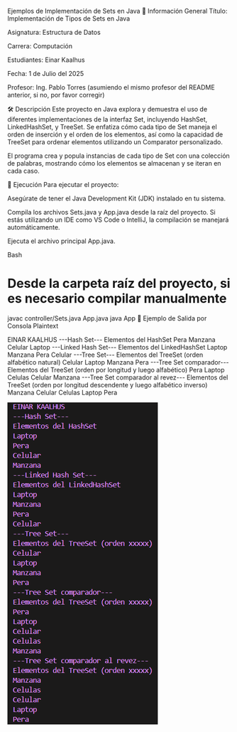Ejemplos de Implementación de Sets en Java
📌 Información General
Título: Implementación de Tipos de Sets en Java

Asignatura: Estructura de Datos

Carrera: Computación

Estudiantes: Einar Kaalhus

Fecha: 1 de Julio del 2025 

Profesor: Ing. Pablo Torres (asumiendo el mismo profesor del README anterior, si no, por favor corregir)

🛠 Descripción
Este proyecto en Java explora y demuestra el uso de diferentes implementaciones de la interfaz Set, incluyendo HashSet, LinkedHashSet, y TreeSet. Se enfatiza cómo cada tipo de Set maneja el orden de inserción y el orden de los elementos, así como la capacidad de TreeSet para ordenar elementos utilizando un Comparator personalizado.

El programa crea y popula instancias de cada tipo de Set con una colección de palabras, mostrando cómo los elementos se almacenan y se iteran en cada caso.

🚀 Ejecución
Para ejecutar el proyecto:

Asegúrate de tener el Java Development Kit (JDK) instalado en tu sistema.

Compila los archivos Sets.java y App.java desde la raíz del proyecto. Si estás utilizando un IDE como VS Code o IntelliJ, la compilación se manejará automáticamente.

Ejecuta el archivo principal App.java.

Bash

# Desde la carpeta raíz del proyecto, si es necesario compilar manualmente
javac controller/Sets.java App.java
java App
🧪 Ejemplo de Salida por Consola
Plaintext

EINAR KAALHUS
---Hash Set---
Elementos del HashSet
Pera
Manzana
Celular
Laptop
---Linked Hash Set---
Elementos del LinkedHashSet
Laptop
Manzana
Pera
Celular
---Tree Set---
Elementos del TreeSet (orden alfabético natural)
Celular
Laptop
Manzana
Pera
---Tree Set comparador---
Elementos del TreeSet (orden por longitud y luego alfabético)
Pera
Laptop
Celulas
Celular
Manzana
---Tree Set comparador al revez---
Elementos del TreeSet (orden por longitud descendente y luego alfabético inverso)
Manzana
Celular
Celulas
Laptop
Pera

![alt text](image.png)